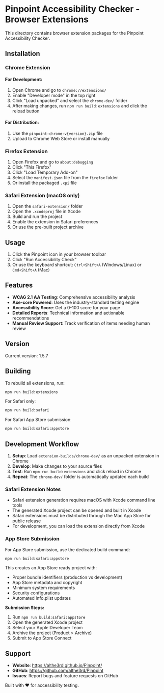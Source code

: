 # Pinpoint Accessibility Checker - Browser Extensions

This directory contains browser extension packages for the Pinpoint Accessibility Checker.

## Installation

### Chrome Extension

#### For Development:
1. Open Chrome and go to `chrome://extensions/`
2. Enable "Developer mode" in the top right
3. Click "Load unpacked" and select the `chrome-dev/` folder
4. After making changes, run `npm run build:extensions` and click the reload button

#### For Distribution:
1. Use the `pinpoint-chrome-v{version}.zip` file
2. Upload to Chrome Web Store or install manually

### Firefox Extension
1. Open Firefox and go to `about:debugging`
2. Click "This Firefox"
3. Click "Load Temporary Add-on"
4. Select the `manifest.json` file from the `firefox` folder
5. Or install the packaged `.xpi` file

### Safari Extension (macOS only)
1. Open the `safari-extension/` folder
2. Open the `.xcodeproj` file in Xcode
3. Build and run the project
4. Enable the extension in Safari preferences
5. Or use the pre-built project archive

## Usage

1. Click the Pinpoint icon in your browser toolbar
2. Click "Run Accessibility Check" 
3. Or use the keyboard shortcut: `Ctrl+Shift+A` (Windows/Linux) or `Cmd+Shift+A` (Mac)

## Features

- **WCAG 2.1 AA Testing**: Comprehensive accessibility analysis
- **Axe-core Powered**: Uses the industry-standard testing engine
- **Accessibility Score**: Get a 0-100 score for your page
- **Detailed Reports**: Technical information and actionable recommendations
- **Manual Review Support**: Track verification of items needing human review

## Version

Current version: 1.5.7

## Building

To rebuild all extensions, run:
```bash
npm run build:extensions
```

For Safari only:
```bash
npm run build:safari
```

For Safari App Store submission:
```bash
npm run build:safari:appstore
```

## Development Workflow

1. **Setup**: Load `extension-builds/chrome-dev/` as an unpacked extension in Chrome
2. **Develop**: Make changes to your source files
3. **Test**: Run `npm run build:extensions` and click reload in Chrome
4. **Repeat**: The `chrome-dev/` folder is automatically updated each build

### Safari Extension Notes

- Safari extension generation requires macOS with Xcode command line tools
- The generated Xcode project can be opened and built in Xcode
- Safari extensions must be distributed through the Mac App Store for public release
- For development, you can load the extension directly from Xcode

### App Store Submission

For App Store submission, use the dedicated build command:
```bash
npm run build:safari:appstore
```

This creates an App Store ready project with:
- Proper bundle identifiers (production vs development)
- App Store metadata and copyright
- Minimum system requirements
- Security configurations
- Automated Info.plist updates

**Submission Steps:**
1. Run `npm run build:safari:appstore`
2. Open the generated Xcode project
3. Select your Apple Developer Team
4. Archive the project (Product > Archive)
5. Submit to App Store Connect

## Support

- **Website**: https://althe3rd.github.io/Pinpoint/
- **GitHub**: https://github.com/althe3rd/Pinpoint
- **Issues**: Report bugs and feature requests on GitHub

Built with ❤️ for accessibility testing.
